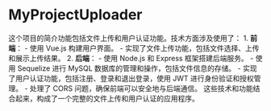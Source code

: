 # MyProjectUploader
这个项目的简介功能包括文件上传和用户认证功能。技术方面涉及使用了：  1. **前端**：    - 使用 Vue.js 构建用户界面。    - 实现了文件上传功能，包括文件选择、上传和展示上传结果。  2. **后端**：    - 使用 Node.js 和 Express 框架搭建后端服务。    - 使用 Sequelize 进行 MySQL 数据库的管理和操作，包括文件信息的存储。    - 实现了用户认证功能，包括注册、登录和退出登录，使用 JWT 进行身份验证和授权管理。    - 处理了 CORS 问题，确保前端可以安全地与后端通信。  这些技术和功能结合起来，构成了一个完整的文件上传和用户认证的应用程序。
